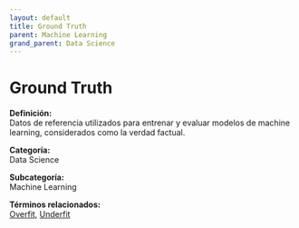 ```yaml
---
layout: default
title: Ground Truth
parent: Machine Learning
grand_parent: Data Science
---
```


# Ground Truth

**Definición:**  
Datos de referencia utilizados para entrenar y evaluar modelos de machine learning, considerados como la verdad factual.

**Categoría:**  
Data Science  

**Subcategoría:**  
Machine Learning

**Términos relacionados:**  
[Overfit](https://maleniski.github.io/diccionario-angl-tec-mx/docs/data-science/machine-learning/overfit.html), [Underfit](https://maleniski.github.io/diccionario-angl-tec-mx/docs/data-science/machine-learning/underfit.html)
